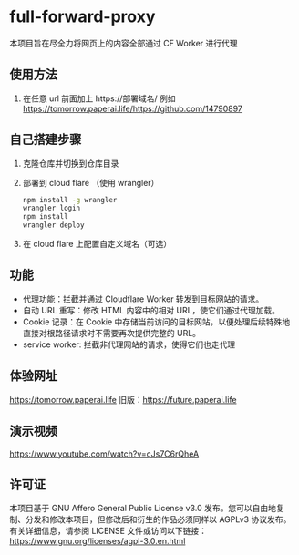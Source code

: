 # full-forward-proxy

本项目旨在尽全力将网页上的内容全部通过 CF Worker 进行代理

## 使用方法

1. 在任意 url 前面加上 https://部署域名/ 例如 https://tomorrow.paperai.life/https://github.com/14790897

## 自己搭建步骤

1. 克隆仓库并切换到仓库目录
2. 部署到 cloud flare （使用 wrangler）

   ```sh
   npm install -g wrangler
   wrangler login
   npm install
   wrangler deploy
   ```

3. 在 cloud flare 上配置自定义域名（可选）

## 功能

- 代理功能：拦截并通过 Cloudflare Worker 转发到目标网站的请求。
- 自动 URL 重写：修改 HTML 内容中的相对 URL，使它们通过代理加载。
- Cookie 记录：在 Cookie 中存储当前访问的目标网站，以便处理后续特殊地直接对根路径请求时不需要再次提供完整的 URL。
- service worker: 拦截非代理网站的请求，使得它们也走代理

## 体验网址

https://tomorrow.paperai.life
旧版：https://future.paperai.life

## 演示视频

https://www.youtube.com/watch?v=cJs7C6rQheA
<!-- ## 参考项目

https://github.com/gaboolic/cloudflare-reverse-proxy -->

## 许可证

本项目基于 GNU Affero General Public License v3.0 发布。您可以自由地复制、分发和修改本项目，但修改后和衍生的作品必须同样以 AGPLv3 协议发布。有关详细信息，请参阅 LICENSE 文件或访问以下链接：https://www.gnu.org/licenses/agpl-3.0.en.html
